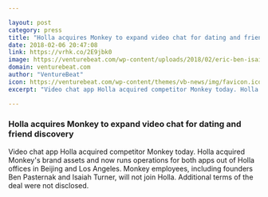 ```yaml
---

layout: post
category: press
title: "Holla acquires Monkey to expand video chat for dating and friend discovery"
date: 2018-02-06 20:47:08
link: https://vrhk.co/2E9jbk0
image: https://venturebeat.com/wp-content/uploads/2018/02/eric-ben-isaiah.jpg?fit=780%2C510&strip=all
domain: venturebeat.com
author: "VentureBeat"
icon: https://venturebeat.com/wp-content/themes/vb-news/img/favicon.ico
excerpt: "Video chat app Holla acquired competitor Monkey today. Holla acquired Monkey's brand assets and now runs operations for both apps out of Holla offices in Beijing and Los Angeles. Monkey employees, including founders Ben Pasternak and Isaiah Turner, will not join Holla. Additional terms of the deal were not disclosed."

---
```


### Holla acquires Monkey to expand video chat for dating and friend discovery

Video chat app Holla acquired competitor Monkey today. Holla acquired Monkey's brand assets and now runs operations for both apps out of Holla offices in Beijing and Los Angeles. Monkey employees, including founders Ben Pasternak and Isaiah Turner, will not join Holla. Additional terms of the deal were not disclosed.